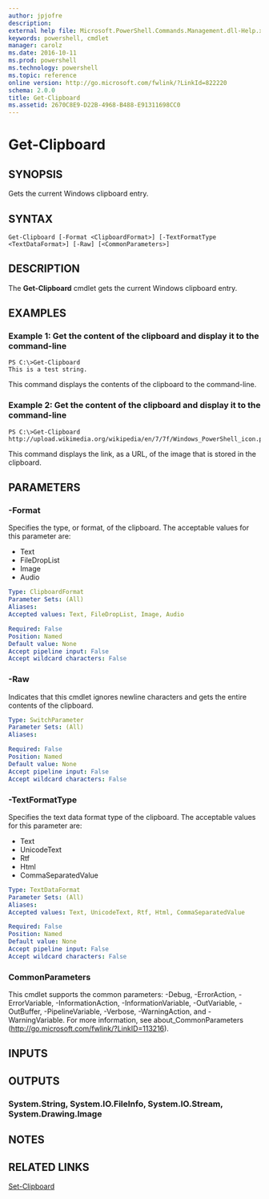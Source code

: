 ```yaml
---
author: jpjofre
description: 
external help file: Microsoft.PowerShell.Commands.Management.dll-Help.xml
keywords: powershell, cmdlet
manager: carolz
ms.date: 2016-10-11
ms.prod: powershell
ms.technology: powershell
ms.topic: reference
online version: http://go.microsoft.com/fwlink/?LinkId=822220
schema: 2.0.0
title: Get-Clipboard
ms.assetid: 2670C8E9-D22B-4968-B488-E91311698CC0
---
```


# Get-Clipboard

## SYNOPSIS
Gets the current Windows clipboard entry.

## SYNTAX

```
Get-Clipboard [-Format <ClipboardFormat>] [-TextFormatType <TextDataFormat>] [-Raw] [<CommonParameters>]
```

## DESCRIPTION
The **Get-Clipboard** cmdlet gets the current Windows clipboard entry.

## EXAMPLES

### Example 1: Get the content of the clipboard and display it to the command-line
```
PS C:\>Get-Clipboard
This is a test string.
```

This command displays the contents of the clipboard to the command-line.

### Example 2: Get the content of the clipboard and display it to the command-line
```
PS C:\>Get-Clipboard
http://upload.wikimedia.org/wikipedia/en/7/7f/Windows_PowerShell_icon.png
```

This command displays the link, as a URL, of the image that is stored in the clipboard.

## PARAMETERS

### -Format
Specifies the type, or format, of the clipboard.
The acceptable values for this parameter are:

- Text
- FileDropList
- Image
- Audio

```yaml
Type: ClipboardFormat
Parameter Sets: (All)
Aliases: 
Accepted values: Text, FileDropList, Image, Audio

Required: False
Position: Named
Default value: None
Accept pipeline input: False
Accept wildcard characters: False
```

### -Raw
Indicates that this cmdlet ignores newline characters and gets the entire contents of the clipboard.

```yaml
Type: SwitchParameter
Parameter Sets: (All)
Aliases: 

Required: False
Position: Named
Default value: None
Accept pipeline input: False
Accept wildcard characters: False
```

### -TextFormatType
Specifies the text data format type of the clipboard.
The acceptable values for this parameter are:

- Text
- UnicodeText
- Rtf
- Html
- CommaSeparatedValue

```yaml
Type: TextDataFormat
Parameter Sets: (All)
Aliases: 
Accepted values: Text, UnicodeText, Rtf, Html, CommaSeparatedValue

Required: False
Position: Named
Default value: None
Accept pipeline input: False
Accept wildcard characters: False
```

### CommonParameters
This cmdlet supports the common parameters: -Debug, -ErrorAction, -ErrorVariable, -InformationAction, -InformationVariable, -OutVariable, -OutBuffer, -PipelineVariable, -Verbose, -WarningAction, and -WarningVariable. For more information, see about_CommonParameters (http://go.microsoft.com/fwlink/?LinkID=113216).

## INPUTS

## OUTPUTS

### System.String, System.IO.FileInfo, System.IO.Stream, System.Drawing.Image

## NOTES

## RELATED LINKS

[Set-Clipboard](.\Set-Clipboard.md)



